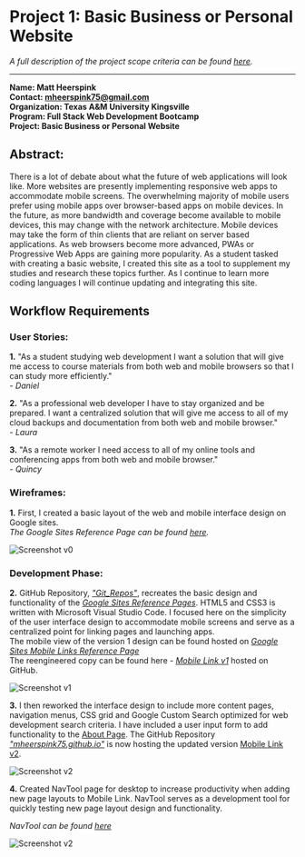 # Project 1: Basic Business or Personal Website

*A full description of the project scope criteria can be found [here](https://sites.google.com/view/reference-page/projects).*

---

**Name:  Matt Heerspink**  
**Contact: mheerspink75@gmail.com**  
**Organization: Texas A&M University Kingsville**  
**Program:  Full Stack Web Development Bootcamp**  
**Project:  Basic Business or Personal Website**

## Abstract:  
There is a lot of debate about what the future of web applications will look like.  More websites are presently implementing responsive web apps to accommodate mobile screens. The overwhelming majority of mobile users prefer using mobile apps over browser-based apps on mobile devices.  In the future, as more bandwidth and coverage become available to mobile devices, this may change with the network architecture. Mobile devices may take the form of thin clients that are reliant on server based applications. As web browsers become more advanced, PWAs or Progressive Web Apps are gaining more popularity. As a student tasked with creating a basic website, I created this site as a tool to supplement my studies and research these topics further.  As I continue to learn more coding languages I will continue updating and integrating this site.


## Workflow Requirements

### User Stories:

**1.** "As a student studying web development I want a solution that will give me access to course materials from both web and mobile browsers so that I can study more efficiently."  
*- Daniel*

**2.** "As a professional web developer I have to stay organized and be prepared. I want a centralized solution that will give me access to all of my cloud backups and documentation from both web and mobile browser."  
*- Laura*

**3.** "As a remote worker I need access to all of my online tools and conferencing apps from both web and mobile browser."  
*- Quincy*

### Wireframes:

**1.** First, I created a basic layout of the web and mobile interface design on Google sites.  
*The Google Sites Reference Page can be found [here](https://sites.google.com/view/reference-page/home).* 

![Screenshot v0](/images/Screenshot_v0.png)

### Development Phase:

**2.**  GitHub Repository, *["Git_Repos"](https://github.com/mheerspink75/Git_Repos)*, recreates the basic design and functionality of the *[Google Sites Reference Pages](https://sites.google.com/view/reference-page/home)*. HTML5 and CSS3 is written with Microsoft Visual Studio Code. I focused here on the simplicity of the user interface design to accommodate mobile screens and serve as a centralized point for linking pages and launching apps.  
The mobile view of the version 1 design can be found hosted on  *[Google Sites Mobile Links Reference Page](https://sites.google.com/view/reference-page/mobile-links)*  
The reengineered copy can be found here - *[Mobile Link v1](https://mheerspink75.github.io/MLv1/Mobile_Link_v1.html)* hosted on GitHub.

![Screenshot v1](/images/Screenshot_v1.png)

**3.** I then reworked the interface design to include more content pages, navigation menus, CSS grid and Google Custom Search optimized for web development search criteria. I have included a user input form to add functionality to the [About Page](https://mheerspink75.github.io/Pages/About.html). The GitHub Repository *["mheerspink75.github.io"](https://github.com/mheerspink75/mheerspink75.github.io)* is now hosting the updated version [Mobile Link v2](https://mheerspink75.github.io/MLv2/MobileLinkv2.html).

![Screenshot v2](/images/Screenshot_v2.png)

**4.** Created NavTool page for desktop to increase productivity when adding new page layouts to Mobile Link. NavTool serves as a development tool for quickly testing new page layout design and functionality.  

*NavTool can be found [here](https://mheerspink75.github.io/index.html)*  

![Screenshot v2](/images/Screenshot_NavTool.png)